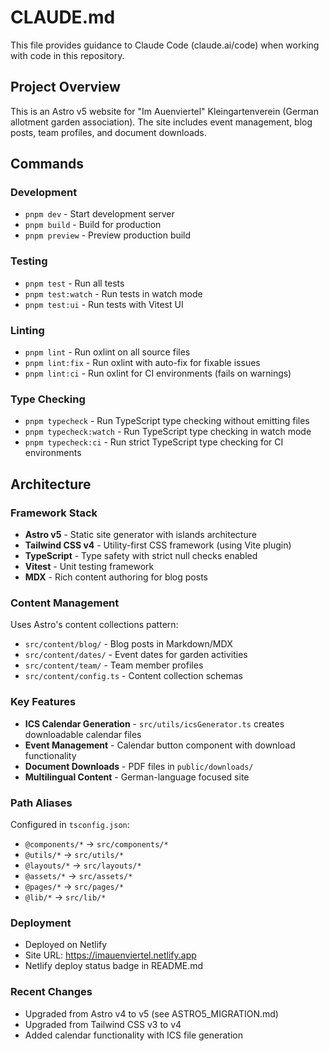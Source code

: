 # CLAUDE.md

This file provides guidance to Claude Code (claude.ai/code) when working with code in this repository.

## Project Overview

This is an Astro v5 website for "Im Auenviertel" Kleingartenverein (German allotment garden association). The site includes event management, blog posts, team profiles, and document downloads.

## Commands

### Development
- `pnpm dev` - Start development server
- `pnpm build` - Build for production  
- `pnpm preview` - Preview production build

### Testing
- `pnpm test` - Run all tests
- `pnpm test:watch` - Run tests in watch mode
- `pnpm test:ui` - Run tests with Vitest UI

### Linting
- `pnpm lint` - Run oxlint on all source files
- `pnpm lint:fix` - Run oxlint with auto-fix for fixable issues
- `pnpm lint:ci` - Run oxlint for CI environments (fails on warnings)

### Type Checking
- `pnpm typecheck` - Run TypeScript type checking without emitting files
- `pnpm typecheck:watch` - Run TypeScript type checking in watch mode
- `pnpm typecheck:ci` - Run strict TypeScript type checking for CI environments

## Architecture

### Framework Stack
- **Astro v5** - Static site generator with islands architecture
- **Tailwind CSS v4** - Utility-first CSS framework (using Vite plugin)
- **TypeScript** - Type safety with strict null checks enabled
- **Vitest** - Unit testing framework
- **MDX** - Rich content authoring for blog posts

### Content Management
Uses Astro's content collections pattern:
- `src/content/blog/` - Blog posts in Markdown/MDX
- `src/content/dates/` - Event dates for garden activities
- `src/content/team/` - Team member profiles
- `src/content/config.ts` - Content collection schemas

### Key Features
- **ICS Calendar Generation** - `src/utils/icsGenerator.ts` creates downloadable calendar files
- **Event Management** - Calendar button component with download functionality
- **Document Downloads** - PDF files in `public/downloads/`
- **Multilingual Content** - German-language focused site

### Path Aliases
Configured in `tsconfig.json`:
- `@components/*` → `src/components/*`
- `@utils/*` → `src/utils/*`
- `@layouts/*` → `src/layouts/*`
- `@assets/*` → `src/assets/*`
- `@pages/*` → `src/pages/*`
- `@lib/*` → `src/lib/*`

### Deployment
- Deployed on Netlify
- Site URL: https://imauenviertel.netlify.app
- Netlify deploy status badge in README.md

### Recent Changes
- Upgraded from Astro v4 to v5 (see ASTRO5_MIGRATION.md)
- Upgraded from Tailwind CSS v3 to v4
- Added calendar functionality with ICS file generation